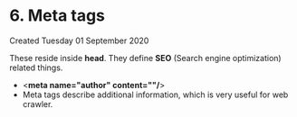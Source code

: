 # 6. Meta tags
Created Tuesday 01 September 2020

These reside inside **head**. They define **SEO** (Search engine optimization) related things.

* <**meta **name="author" content=""**/**>
* Meta tags describe additional information, which is very useful for web crawler.


